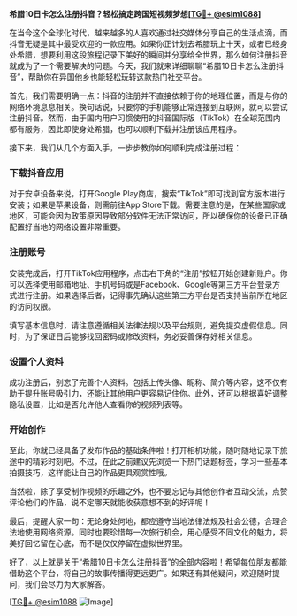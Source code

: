 **希腊10日卡怎么注册抖音？轻松搞定跨国短视频梦想[[TG💪+ @esim1088](https://t.me/s/esim1088)]**

在当今这个全球化时代，越来越多的人喜欢通过社交媒体分享自己的生活点滴，而抖音无疑是其中最受欢迎的一款应用。如果你正计划去希腊玩上十天，或者已经身处希腊，想要利用这段旅程记录下美好的瞬间并分享给全世界，那么如何注册抖音就成为了一个需要解决的问题。今天，我们就来详细聊聊“希腊10日卡怎么注册抖音”，帮助你在异国他乡也能轻松玩转这款热门社交平台。

首先，我们需要明确一点：抖音的注册并不直接依赖于你的地理位置，而是与你的网络环境息息相关。换句话说，只要你的手机能够正常连接到互联网，就可以尝试注册抖音。然而，由于国内用户习惯使用的抖音国际版（TikTok）在全球范围内都有服务，因此即使身处希腊，也可以顺利下载并注册该应用程序。

接下来，我们从几个方面入手，一步步教你如何顺利完成注册过程：

### 下载抖音应用

对于安卓设备来说，打开Google Play商店，搜索“TikTok”即可找到官方版本进行安装；如果是苹果设备，则需前往App Store下载。需要注意的是，在某些国家或地区，可能会因为政策原因导致部分软件无法正常访问，所以确保你的设备已正确配置好当地的网络设置非常重要。

### 注册账号

安装完成后，打开TikTok应用程序，点击右下角的“注册”按钮开始创建新账户。你可以选择使用邮箱地址、手机号码或是Facebook、Google等第三方平台登录方式进行注册。如果选择后者，记得事先确认这些第三方平台是否支持当前所在地区的访问权限。

填写基本信息时，请注意遵循相关法律法规以及平台规则，避免提交虚假信息。同时，为了保证日后能够找回密码或修改资料，务必妥善保存好相关信息。

### 设置个人资料

成功注册后，别忘了完善个人资料。包括上传头像、昵称、简介等内容，这不仅有助于提升账号吸引力，还能让其他用户更容易记住你。此外，还可以根据喜好调整隐私设置，比如是否允许他人查看你的视频列表等。

### 开始创作

至此，你就已经具备了发布作品的基础条件啦！打开相机功能，随时随地记录下旅途中的精彩时刻吧。不过，在此之前建议先浏览一下热门话题标签，学习一些基本拍摄技巧，这样能让自己的作品更具观赏性哦。

当然啦，除了享受制作视频的乐趣之外，也不要忘记与其他创作者互动交流，点赞评论他们的作品，说不定哪天就能收获意想不到的好评呢！

最后，提醒大家一句：无论身处何地，都应遵守当地法律法规及社会公德，合理合法地使用网络资源。同时也要珍惜每一次旅行机会，用心感受不同文化的魅力，将美好回忆留在心底，而不是仅仅停留在虚拟世界里。

好了，以上就是关于“希腊10日卡怎么注册抖音”的全部内容啦！希望每位朋友都能借助这个平台，将自己的故事传播得更远更广。如果还有其他疑问，欢迎随时提问，我们会尽力为大家解答。

[[TG💪+ @esim1088](https://t.me/s/esim1088) ![Image](https://i.postimg.cc/4NQfJmqS/Snipaste-2025-05-13-00-14-12.png)]